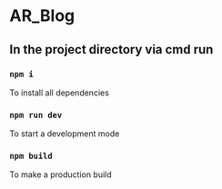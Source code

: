 # AR_Blog

## In the project directory via cmd run

### `npm i`
To install all dependencies

### `npm run dev`
To start a development mode

### `npm build`

To make a production build